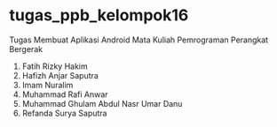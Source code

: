 # tugas_ppb_kelompok16
Tugas Membuat Aplikasi Android Mata Kuliah Pemrograman Perangkat Bergerak
1. Fatih Rizky Hakim
2. Hafizh Anjar Saputra
3. Imam Nuralim
4. Muhammad Rafi Anwar
5. Muhammad Ghulam Abdul Nasr Umar Danu
6. Refanda Surya Saputra
